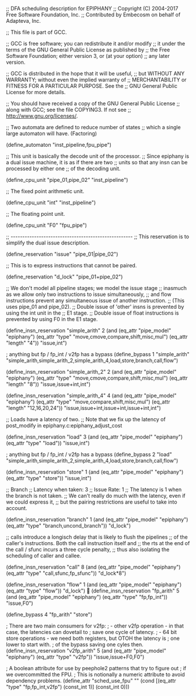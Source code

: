 ;; DFA scheduling description for EPIPHANY
;; Copyright (C) 2004-2017 Free Software Foundation, Inc.
;; Contributed by Embecosm on behalf of Adapteva, Inc.

;; This file is part of GCC.

;; GCC is free software; you can redistribute it and/or modify
;; it under the terms of the GNU General Public License as published by
;; the Free Software Foundation; either version 3, or (at your option)
;; any later version.

;; GCC is distributed in the hope that it will be useful,
;; but WITHOUT ANY WARRANTY; without even the implied warranty of
;; MERCHANTABILITY or FITNESS FOR A PARTICULAR PURPOSE.  See the
;; GNU General Public License for more details.

;; You should have received a copy of the GNU General Public License
;; along with GCC; see the file COPYING3.  If not see
;; <http://www.gnu.org/licenses/>.

;; Two automata are defined to reduce number of states
;; which a single large automaton will have. (Factoring)

(define_automaton "inst_pipeline,fpu_pipe")

;; This unit is basically the decode unit of the processor.
;; Since epiphany is a dual issue machine, it is as if there are two
;; units so that any insn can be processed by either one
;; of the decoding unit.

(define_cpu_unit "pipe_01,pipe_02" "inst_pipeline")

;; The fixed point arithmetic unit.

(define_cpu_unit  "int" "inst_pipeline")

;; The floating point unit.

(define_cpu_unit "F0" "fpu_pipe")

;; ----------------------------------------------------
;; This reservation is to simplify the dual issue description.

(define_reservation  "issue"  "pipe_01|pipe_02")

;; This is to express instructions that cannot be paired.

(define_reservation  "d_lock" "pipe_01+pipe_02")

;; We don't model all pipeline stages; we model the issue stage
;; inasmuch as we allow only two instructions to issue simultaneously,
;; and flow instructions prevent any simultaneous issue of another instruction.
;; (This uses pipe_01 and pipe_02).
;; Double issue of 'other' insns is prevented by using the int unit in the
;; E1 stage.
;; Double issue of float instructions is prevented by using F0 in the E1 stage.

(define_insn_reservation "simple_arith" 2
  (and (eq_attr "pipe_model" "epiphany")
       (eq_attr "type" "move,cmove,compare,shift,misc,mul")
       (eq_attr "length" "4"))
  "issue,int")

; anything but fp / fp_int / v2fp has a bypass
(define_bypass 1 "simple_arith" "simple_arith,simple_arith_2,simple_arith_4,load,store,branch,call,flow")

(define_insn_reservation "simple_arith_2" 2
  (and (eq_attr "pipe_model" "epiphany")
       (eq_attr "type" "move,cmove,compare,shift,misc,mul")
       (eq_attr "length" "8"))
  "issue,issue+int,int")

(define_insn_reservation "simple_arith_4" 4
  (and (eq_attr "pipe_model" "epiphany")
       (eq_attr "type" "move,compare,shift,misc,mul")
       (eq_attr "length" "12,16,20,24"))
  "issue,issue+int,issue+int,issue+int,int")

;; Loads have a latency of two.
;; Note that we fix up the latency of post_modify in epiphany.c:epiphany_adjust_cost

(define_insn_reservation "load" 3
  (and (eq_attr "pipe_model" "epiphany")
       (eq_attr "type" "load"))
  "issue,int")

; anything but fp / fp_int / v2fp has a bypass
(define_bypass 2 "load" "simple_arith,simple_arith_2,simple_arith_4,load,store,branch,call,flow")

(define_insn_reservation "store" 1
  (and (eq_attr "pipe_model" "epiphany")
       (eq_attr "type" "store"))
  "issue,int")

;; Branch
;; Latency when taken: 	3
;; Issue Rate: 	1
;; The latency is 1 when the branch is not taken.
;; We can't really do much with the latency, even if we could express it,
;; but the pairing restrictions are useful to take into account.

(define_insn_reservation "branch"  1
  (and (eq_attr "pipe_model" "epiphany")
       (eq_attr "type" "branch,uncond_branch"))
  "d_lock")

;; calls introduce a longisch delay that is likely to flush the pipelines
;; of the caller's instructions.  Both the call instruction itself and
;; the rts at the end of the call / sfunc incurs a three cycle penalty,
;; thus also isolating the scheduling of caller and callee.

(define_insn_reservation "call" 8
  (and (eq_attr "pipe_model" "epiphany")
       (eq_attr "type" "call,sfunc,fp_sfunc"))
  "d_lock*8")

(define_insn_reservation "flow" 1
  (and (eq_attr "pipe_model" "epiphany")
       (eq_attr "type" "flow"))
  "d_lock")

(define_insn_reservation "fp_arith"  5
  (and (eq_attr "pipe_model" "epiphany")
       (eq_attr "type" "fp,fp_int"))
  "issue,F0")

(define_bypass 4 "fp_arith" "store")

; There are two main consumers for v2fp:
; - other v2fp operation - in that case, the latencies can dovetail to
;   save one cycle of latency.
; - 64 bit store operations - we need both registers, but OTOH the latency is
; one lower to start with.
; of the bypass saving one cyles then.
(define_insn_reservation "v2fp_arith"  5
  (and (eq_attr "pipe_model" "epiphany")
       (eq_attr "type" "v2fp"))
  "issue,issue+F0,F0")

; A boolean attribute for use by peephole2 patterns that try to figure out
; if we overcommitted the FPU.
; This is notionally a numeric attribute to avoid dependency problems.
(define_attr "sched_use_fpu" ""
  (cond [(eq_attr "type" "fp,fp_int,v2fp") (const_int 1)]
	(const_int 0)))
